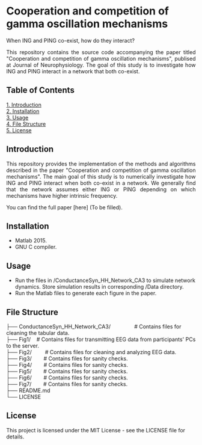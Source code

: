 # Cooperation and competition of gamma oscillation mechanisms

<p align="justify">When ING and PING co-exist, how do they interact?</p>

<p align="justify">This repository contains the source code accompanying the paper titled "Cooperation and competition of gamma oscillation mechanisms", publised at Journal of Neurophysiology. 
The goal of this study is to investigate how ING and PING interact in a network that both co-exist.</p>

## Table of Contents  
[1. Introduction](#Introduction)  
[2. Installation](#Installation)  
[3. Usage](#Usage)  
[4. File Structure](#FileStructure)  
[5. License](#License)  
          
## Introduction<a name="Introduction"/>
<p align="justify">This repository provides the implementation of the methods and algorithms described in the paper "Cooperation and competition of gamma oscillation mechanisms". 
The main goal of this study is to numerically investigate how ING and PING interact when both co-exist in a network. We generally find that the network assumes either ING or PING depending
on which mechanisms have higher intrinsic frequency.</p>

You can find the full paper [here] (To be filled).
  
## Installation<a name="Installation"/>
- Matlab 2015.
- GNU C compiler.

## Usage<a name="Usage"/>
- Run the files in /ConductanceSyn_HH_Network_CA3 to simulate network dynamics. Store simulation results in corresponding /Data directory.
- Run the Matlab files to generate each figure in the paper.

## File Structure<a name="FileStructure"/>
├── ConductanceSyn_HH_Network_CA3/&nbsp;&nbsp;&nbsp;&nbsp;&nbsp;&nbsp;&nbsp;&nbsp;&nbsp;&nbsp;&nbsp;&nbsp;&nbsp;&nbsp;&nbsp;&nbsp;# Contains files for cleaning the tabular data.  
├── Fig1/&nbsp;&nbsp;&nbsp;&nbsp;# Contains files for transmitting EEG data from participants' PCs  to the server.  
├── Fig2/&nbsp;&nbsp;&nbsp;&nbsp;&nbsp;&nbsp;&nbsp;&nbsp;&nbsp;# Contains files for cleaning and analyzing EEG data.  
├── Fig3/&nbsp;&nbsp;&nbsp;&nbsp;&nbsp;&nbsp;&nbsp;&nbsp;# Contains files for sanity checks.  
├── Fig4/&nbsp;&nbsp;&nbsp;&nbsp;&nbsp;&nbsp;&nbsp;&nbsp;# Contains files for sanity checks.  
├── Fig5/&nbsp;&nbsp;&nbsp;&nbsp;&nbsp;&nbsp;&nbsp;&nbsp;# Contains files for sanity checks.  
├── Fig6/&nbsp;&nbsp;&nbsp;&nbsp;&nbsp;&nbsp;&nbsp;&nbsp;# Contains files for sanity checks.  
├── Fig7/&nbsp;&nbsp;&nbsp;&nbsp;&nbsp;&nbsp;&nbsp;&nbsp;# Contains files for sanity checks.  
├── README.md  
└── LICENSE


## License<a name="License"/>
This project is licensed under the MIT License - see the LICENSE file for details.

